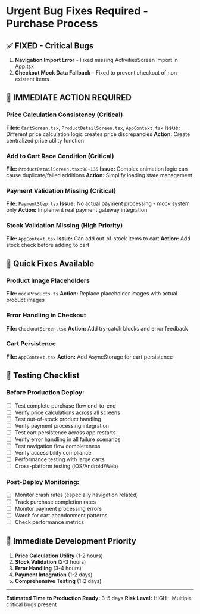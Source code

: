 # Urgent Bug Fixes Required - Purchase Process

## ✅ **FIXED** - Critical Bugs
1. **Navigation Import Error** - Fixed missing ActivitiesScreen import in App.tsx
2. **Checkout Mock Data Fallback** - Fixed to prevent checkout of non-existent items

## 🚨 **IMMEDIATE ACTION REQUIRED**

### Price Calculation Consistency (Critical)
**Files:** `CartScreen.tsx`, `ProductDetailScreen.tsx`, `AppContext.tsx`
**Issue:** Different price calculation logic creates price discrepancies
**Action:** Create centralized price utility function

### Add to Cart Race Condition (Critical)  
**File:** `ProductDetailScreen.tsx:98-135`
**Issue:** Complex animation logic can cause duplicate/failed additions
**Action:** Simplify loading state management

### Payment Validation Missing (Critical)
**File:** `PaymentStep.tsx`
**Issue:** No actual payment processing - mock system only
**Action:** Implement real payment gateway integration

### Stock Validation Missing (High Priority)
**File:** `AppContext.tsx`
**Issue:** Can add out-of-stock items to cart
**Action:** Add stock check before adding to cart

## 🔧 **Quick Fixes Available**

### Product Image Placeholders
**File:** `mockProducts.ts`
**Action:** Replace placeholder images with actual product images

### Error Handling in Checkout
**File:** `CheckoutScreen.tsx`
**Action:** Add try-catch blocks and error feedback

### Cart Persistence
**File:** `AppContext.tsx`
**Action:** Add AsyncStorage for cart persistence

## 📝 **Testing Checklist**

### Before Production Deploy:
- [ ] Test complete purchase flow end-to-end
- [ ] Verify price calculations across all screens
- [ ] Test out-of-stock product handling
- [ ] Verify payment processing integration
- [ ] Test cart persistence across app restarts
- [ ] Verify error handling in all failure scenarios
- [ ] Test navigation flow completeness
- [ ] Verify accessibility compliance
- [ ] Performance testing with large carts
- [ ] Cross-platform testing (iOS/Android/Web)

### Post-Deploy Monitoring:
- [ ] Monitor crash rates (especially navigation related)
- [ ] Track purchase completion rates
- [ ] Monitor payment processing errors
- [ ] Watch for cart abandonment patterns
- [ ] Check performance metrics

## 🎯 **Immediate Development Priority**

1. **Price Calculation Utility** (1-2 hours)
2. **Stock Validation** (2-3 hours)  
3. **Error Handling** (3-4 hours)
4. **Payment Integration** (1-2 days)
5. **Comprehensive Testing** (1-2 days)

---
**Estimated Time to Production Ready:** 3-5 days
**Risk Level:** HIGH - Multiple critical bugs present